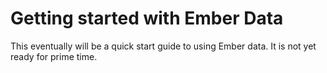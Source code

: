 Getting started with Ember Data
===============================

This eventually will be a quick start guide to using Ember data. It is not yet ready for prime time.